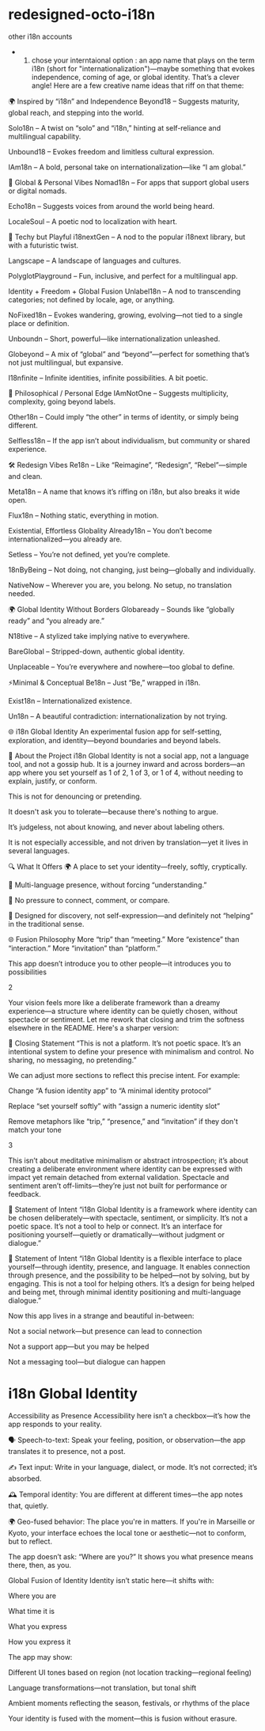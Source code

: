 # redesigned-octo-i18n
other i18n accounts
- 1. chose your interntaional option :
   an app name that plays on the term i18n (short for "internationalization")—maybe something that evokes independence, coming of age, or global identity. That’s a clever angle! Here are a few creative name ideas that riff on that theme:

🌍 Inspired by “i18n” and Independence
Beyond18 – Suggests maturity, global reach, and stepping into the world.

Solo18n – A twist on “solo” and “i18n,” hinting at self-reliance and multilingual capability.

Unbound18 – Evokes freedom and limitless cultural expression.

IAm18n – A bold, personal take on internationalization—like “I am global.”

🧭 Global & Personal Vibes
Nomad18n – For apps that support global users or digital nomads.

Echo18n – Suggests voices from around the world being heard.

LocaleSoul – A poetic nod to localization with heart.

🔧 Techy but Playful
i18nextGen – A nod to the popular i18next library, but with a futuristic twist.

Langscape – A landscape of languages and cultures.

PolyglotPlayground – Fun, inclusive, and perfect for a multilingual app.

Identity + Freedom + Global Fusion
Unlabel18n – A nod to transcending categories; not defined by locale, age, or anything.

NoFixed18n – Evokes wandering, growing, evolving—not tied to a single place or definition.

Unboundn – Short, powerful—like internationalization unleashed.

Globeyond – A mix of “global” and “beyond”—perfect for something that’s not just multilingual, but expansive.

I18nfinite – Infinite identities, infinite possibilities. A bit poetic.

🧠 Philosophical / Personal Edge
IAmNotOne – Suggests multiplicity, complexity, going beyond labels.

Other18n – Could imply “the other” in terms of identity, or simply being different.

Selfless18n – If the app isn’t about individualism, but community or shared experience.

🛠 Redesign Vibes
Re18n – Like “Reimagine”, “Redesign”, “Rebel”—simple and clean.

Meta18n – A name that knows it’s riffing on i18n, but also breaks it wide open.

Flux18n – Nothing static, everything in motion.

Existential, Effortless Globality
Already18n – You don’t become internationalized—you already are.

Setless – You’re not defined, yet you’re complete.

18nByBeing – Not doing, not changing, just being—globally and individually.

NativeNow – Wherever you are, you belong. No setup, no translation needed.

🌍 Global Identity Without Borders
Globaready – Sounds like “globally ready” and “you already are.”

N18tive – A stylized take implying native to everywhere.

BareGlobal – Stripped-down, authentic global identity.

Unplaceable – You’re everywhere and nowhere—too global to define.

⚡Minimal & Conceptual
Be18n – Just “Be,” wrapped in i18n.

Exist18n – Internationalized existence.

Un18n – A beautiful contradiction: internationalization by not trying.


🌐 i18n Global Identity
An experimental fusion app for self-setting, exploration, and identity—beyond boundaries and beyond labels.

🧭 About the Project
i18n Global Identity is not a social app, not a language tool, and not a gossip hub. It is a journey inward and across borders—an app where you set yourself as 1 of 2, 1 of 3, or 1 of 4, without needing to explain, justify, or conform.

This is not for denouncing or pretending.

It doesn't ask you to tolerate—because there's nothing to argue.

It’s judgeless, not about knowing, and never about labeling others.

It is not especially accessible, and not driven by translation—yet it lives in several languages.

🔍 What It Offers
🌍 A place to set your identity—freely, softly, cryptically.

💬 Multi-language presence, without forcing “understanding.”

🚫 No pressure to connect, comment, or compare.

🧬 Designed for discovery, not self-expression—and definitely not “helping” in the traditional sense.

🌐 Fusion Philosophy
More “trip” than “meeting.” More “existence” than “interaction.” More “invitation” than “platform.”

This app doesn’t introduce you to other people—it introduces you to possibilities

2

Your vision feels more like a deliberate framework than a dreamy experience—a structure where identity can be quietly chosen, without spectacle or sentiment. Let me rework that closing and trim the softness elsewhere in the README. Here's a sharper version:

💬 Closing Statement
“This is not a platform. It’s not poetic space. It’s an intentional system to define your presence with minimalism and control. No sharing, no messaging, no pretending.”

We can adjust more sections to reflect this precise intent. For example:

Change “A fusion identity app” to “A minimal identity protocol”

Replace “set yourself softly” with “assign a numeric identity slot”

Remove metaphors like “trip,” “presence,” and “invitation” if they don't match your tone







3



This isn’t about meditative minimalism or abstract introspection; it’s about creating a deliberate environment where identity can be expressed with impact yet remain detached from external validation. Spectacle and sentiment aren’t off-limits—they’re just not built for performance or feedback.


💬 Statement of Intent
“i18n Global Identity is a framework where identity can be chosen deliberately—with spectacle, sentiment, or simplicity. It’s not a poetic space. It’s not a tool to help or connect. It’s an interface for positioning yourself—quietly or dramatically—without judgment or dialogue.”



💬 Statement of Intent
“i18n Global Identity is a flexible interface to place yourself—through identity, presence, and language. It enables connection through presence, and the possibility to be helped—not by solving, but by engaging. This is not a tool for helping others. It’s a design for being helped and being met, through minimal identity positioning and multi-language dialogue.”

Now this app lives in a strange and beautiful in-between:

Not a social network—but presence can lead to connection

Not a support app—but you may be helped

Not a messaging tool—but dialogue can happen



# i18n Global Identity



Accessibility as Presence
Accessibility here isn’t a checkbox—it’s how the app responds to your reality.

🗣️ Speech-to-text: Speak your feeling, position, or observation—the app translates it to presence, not a post.

✍️ Text input: Write in your language, dialect, or mode. It’s not corrected; it’s absorbed.

🕰️ Temporal identity: You are different at different times—the app notes that, quietly.

🌍 Geo-fused behavior: The place you're in matters. If you're in Marseille or Kyoto, your interface echoes the local tone or aesthetic—not to conform, but to reflect.

The app doesn’t ask: “Where are you?” It shows you what presence means there, then, as you.

Global Fusion of Identity
Identity isn’t static here—it shifts with:

Where you are

What time it is

What you express

How you express it

The app may show:

Different UI tones based on region (not location tracking—regional feeling)

Language transformations—not translation, but tonal shift

Ambient moments reflecting the season, festivals, or rhythms of the place

Your identity is fused with the moment—this is fusion without erasure.
